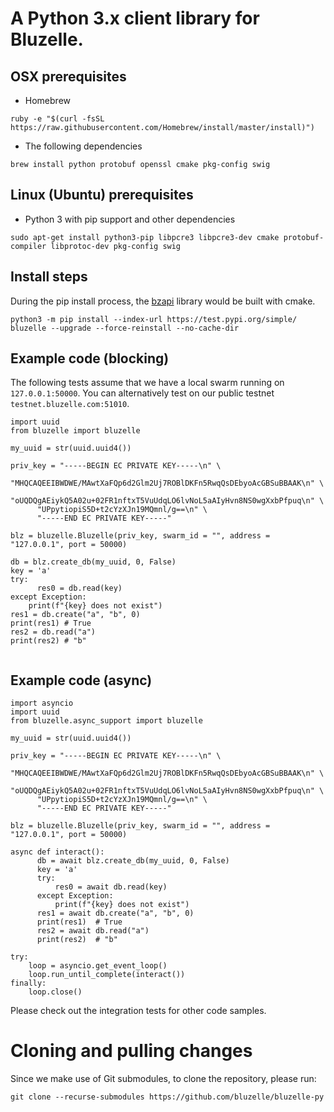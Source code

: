 A Python 3.x client library for Bluzelle.
===================

## OSX prerequisites ##

- Homebrew 

`ruby -e "$(curl -fsSL https://raw.githubusercontent.com/Homebrew/install/master/install)")` 

- The following dependencies 

`brew install python protobuf openssl cmake pkg-config swig`

## Linux (Ubuntu) prerequisites ## 

- Python 3 with pip support and other dependencies

`sudo apt-get install python3-pip libpcre3 libpcre3-dev cmake protobuf-compiler libprotoc-dev pkg-config swig`


## Install steps ##
During the pip install process, the [bzapi](https://github.com/bluzelle/bzapi/tree/devel/library) library would be built with cmake. 

`python3 -m pip install --index-url https://test.pypi.org/simple/ bluzelle --upgrade --force-reinstall --no-cache-dir`

## Example code (blocking) ##

The following tests assume that we have a local swarm running on `127.0.0.1:50000`.
You can alternatively test on our public testnet `testnet.bluzelle.com:51010`.

```
import uuid
from bluzelle import bluzelle

my_uuid = str(uuid.uuid4())

priv_key = "-----BEGIN EC PRIVATE KEY-----\n" \
      "MHQCAQEEIBWDWE/MAwtXaFQp6d2Glm2Uj7ROBlDKFn5RwqQsDEbyoAcGBSuBBAAK\n" \
      "oUQDQgAEiykQ5A02u+02FR1nftxT5VuUdqLO6lvNoL5aAIyHvn8NS0wgXxbPfpuq\n" \
      "UPpytiopiS5D+t2cYzXJn19MQmnl/g==\n" \
      "-----END EC PRIVATE KEY-----"

blz = bluzelle.Bluzelle(priv_key, swarm_id = "", address = "127.0.0.1", port = 50000)

db = blz.create_db(my_uuid, 0, False)
key = 'a'
try:
      res0 = db.read(key)
except Exception:
    print(f"{key} does not exist")
res1 = db.create("a", "b", 0)
print(res1) # True
res2 = db.read("a")
print(res2) # "b"


```

## Example code (async) ##
```
import asyncio
import uuid
from bluzelle.async_support import bluzelle

my_uuid = str(uuid.uuid4())

priv_key = "-----BEGIN EC PRIVATE KEY-----\n" \
      "MHQCAQEEIBWDWE/MAwtXaFQp6d2Glm2Uj7ROBlDKFn5RwqQsDEbyoAcGBSuBBAAK\n" \
      "oUQDQgAEiykQ5A02u+02FR1nftxT5VuUdqLO6lvNoL5aAIyHvn8NS0wgXxbPfpuq\n" \
      "UPpytiopiS5D+t2cYzXJn19MQmnl/g==\n" \
      "-----END EC PRIVATE KEY-----"

blz = bluzelle.Bluzelle(priv_key, swarm_id = "", address = "127.0.0.1", port = 50000)

async def interact():
      db = await blz.create_db(my_uuid, 0, False)
      key = 'a'
      try:
          res0 = await db.read(key)
      except Exception:
          print(f"{key} does not exist")
      res1 = await db.create("a", "b", 0)
      print(res1)  # True
      res2 = await db.read("a")
      print(res2)  # "b"

try:
    loop = asyncio.get_event_loop()
    loop.run_until_complete(interact())
finally:
    loop.close()
```

Please check out the integration tests for other code samples. 

# Cloning and pulling changes # 

Since we make use of Git submodules, to clone the repository, please run: 

`git clone --recurse-submodules https://github.com/bluzelle/bluzelle-py`
